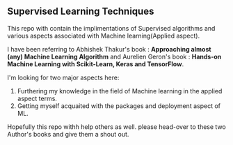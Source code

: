 ## Supervised Learning Techniques

This repo with contain the implimentations of Supervised algorithms and various aspects associated with Machine learning(Applied aspect).

I have been referring to Abhishek Thakur's book : **Approaching almost (any) Machine Learning Algorithm** and Aurelien Geron's book : **Hands-on Machine Learning with Scikit-Learn, Keras and TensorFlow**. 

I'm looking for two major aspects here:
1. Furthering my knowledge in the field of Machine learning in the applied aspect terms.
2. Getting myself acquaited with the packages and deployment aspect of ML.

Hopefully this repo withh help others as well. please head-over to these two Author's books and give them a shout out.